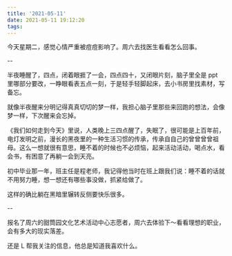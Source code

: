 ```yaml
---
title: '2021-05-11'
date: 2021-05-11 19:12:20
tags:
---
```


今天星期二，感觉心情严重被痘痘影响了。周六去找医生看看怎么回事。

--

半夜睡醒了，四点，闭着眼捱了一会，四点四十，又闭眼片刻，脑子里全是 ppt 里哪部分要改，一睁眼看表五点一刻，于是轻手轻脚起床，去小书房里找素材，写备忘。

就像半夜醒来分明记得真真切切的梦一样，我担心脑子里那些来回跑的想法，会像梦一样，下次醒来会忘掉。

《我们如何走到今天》里说，人类晚上三四点醒了，失眠了，很可能是上百年前，电灯发明之前，漫长的黑夜里的一种生活习惯的传承，传承自自己的曾曾曾曾祖母。这么一想就很有意思，睡不着的时候也不必烦恼，起来活动活动，喝点水，看会书，有困意了再躺一会到天亮。

初中毕业那一年，班主任是程老师，我记得他当时在班上跟我们说：睡不着的话就不用努力睡，想一想还有哪些事没做，抓紧给做了。

这样的确比躺在黑暗里辗转反侧要快乐很多。

--

报名了周六的甜筒园文化艺术活动中心志愿者，周六去体验下～看看理想的职业，会有多大的现实落差。

还是 L 帮我关注的信息，他总是知道我喜欢什么。

